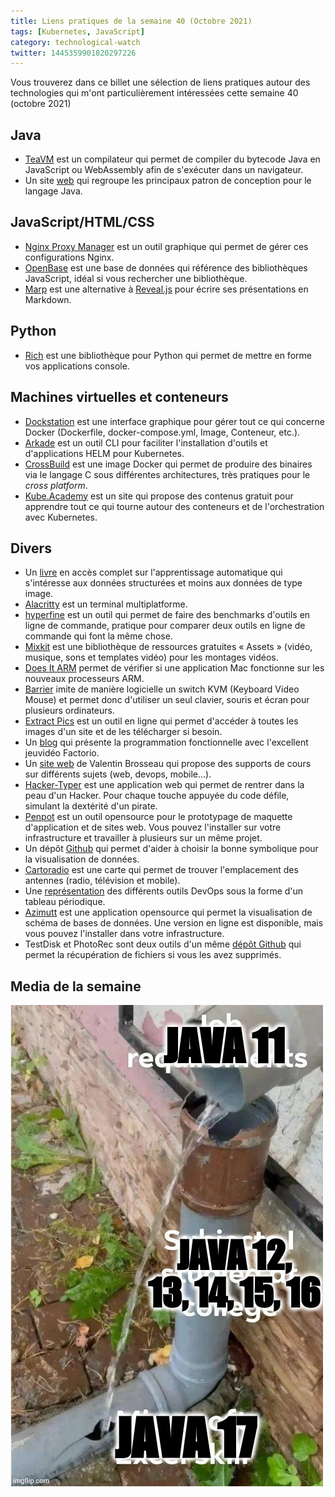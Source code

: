 ```yaml
---
title: Liens pratiques de la semaine 40 (Octobre 2021)
tags: [Kubernetes, JavaScript]
category: technological-watch
twitter: 1445359901820297226
---
```


Vous trouverez dans ce billet une sélection de liens pratiques autour des technologies qui m'ont particulièrement intéressées cette semaine 40 (octobre 2021)

## Java

* [TeaVM](http://teavm.org/) est un compilateur qui permet de compiler du bytecode Java en JavaScript ou WebAssembly afin de s'exécuter dans un navigateur.
* Un site [web](https://java-design-patterns.com/) qui regroupe les principaux patron de conception pour le langage Java.

## JavaScript/HTML/CSS

* [Nginx Proxy Manager](https://github.com/jc21/nginx-proxy-manager) est un outil graphique qui permet de gérer ces configurations Nginx.
* [OpenBase](https://openbase.com/) est une base de données qui référence des bibliothèques JavaScript, idéal si vous rechercher une bibliothèque.
* [Marp](https://marp.app/) est une alternative à [Reveal.js](https://revealjs.com/) pour écrire ses présentations en Markdown.

## Python

* [Rich]( https://github.com/willmcgugan/rich) est une bibliothèque pour Python qui permet de mettre en forme vos applications console.

## Machines virtuelles et conteneurs

* [Dockstation](https://dockstation.io/) est une interface graphique pour gérer tout ce qui concerne Docker (Dockerfile, docker-compose.yml, Image, Conteneur, etc.).
* [Arkade](https://github.com/alexellis/arkade) est un outil CLI pour faciliter l'installation d'outils et d'applications HELM pour Kubernetes.
* [CrossBuild](https://github.com/multiarch/crossbuild) est une image Docker qui permet de produire des binaires via le langage C sous différentes architectures, très pratiques pour le _cross platform_.
* [Kube.Academy](https://kube.academy/) est un site qui propose des contenus gratuit pour apprendre tout ce qui tourne autour des conteneurs et de l'orchestration avec Kubernetes.

## Divers

* Un [livre](https://christophm.github.io/interpretable-ml-book/) en accès complet sur l'apprentissage automatique qui s'intéresse aux données structurées et moins aux données de type image.
* [Alacritty](https://github.com/alacritty/alacritty) est un terminal multiplatforme.
* [hyperfine](https://github.com/sharkdp/hyperfine) est un outil qui permet de faire des benchmarks d'outils en ligne de commande, pratique pour comparer deux outils en ligne de commande qui font la même chose.
* [Mixkit](https://mixkit.co/) est une bibliothèque de ressources gratuites « Assets » (vidéo, musique, sons et templates vidéo) pour les montages vidéos.
* [Does It ARM](https://doesitarm.com/) permet de vérifier si une application Mac fonctionne sur les nouveaux processeurs ARM.
* [Barrier](https://github.com/debauchee/barrier) imite de manière logicielle un switch KVM (Keyboard Video Mouse) et permet donc d'utiliser un seul clavier, souris et écran pour plusieurs ordinateurs.
* [Extract Pics](https://extract.pics/) est un outil en ligne qui permet d'accéder à toutes les images d'un site et de les télécharger si besoin.
* Un [blog](https://bartoszmilewski.com/2021/02/16/functorio/) qui présente la programmation fonctionnelle avec l'excellent jeuvidéo Factorio.
* Un [site web](https://cours.brosseau.ovh/) de Valentin Brosseau qui propose des supports de cours sur différents sujets (web, devops, mobile...).
* [Hacker-Typer](https://github.com/duiker101/Hacker-Typer) est une application web qui permet de rentrer dans la peau d'un Hacker. Pour chaque touche appuyée du code défile, simulant la dextérité d'un pirate.
* [Penpot](https://github.com/penpot/penpot) est un outil opensource pour le prototypage de maquette d'application et de sites web. Vous pouvez l'installer sur votre infrastructure et travailler à plusieurs sur un même projet.
* Un dépôt [Github](https://github.com/ft-interactive/chart-doctor/tree/master/visual-vocabulary) qui permet d'aider à choisir la bonne symbolique pour la visualisation de données.
* [Cartoradio](https://www.cartoradio.fr/) est une carte qui permet de trouver l'emplacement des antennes (radio, télévision et mobile).
* Une [représentation](https://digital.ai/periodic-table-of-devops-tools) des différents outils DevOps sous la forme d'un tableau périodique.
* [Azimutt](https://azimutt.app/) est une application opensource qui permet la visualisation de schéma de bases de données. Une version en ligne est disponible, mais vous pouvez l'installer dans votre infrastructure.
* TestDisk et PhotoRec sont deux outils d'un même [dépôt Github](https://github.com/cgsecurity/testdisk) qui permet la récupération de fichiers si vous les avez supprimés.

## Media de la semaine

![LinuxTools](/images/gifofzweek/workaround.jpg)

